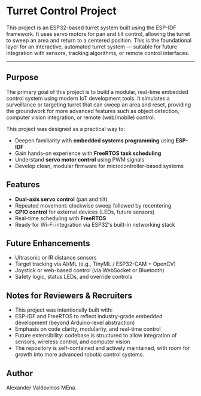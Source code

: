 # Turret Control Project

This project is an ESP32-based turret system built using the ESP-IDF framework. It uses servo motors for pan and tilt control, allowing the turret to sweep an area and return to a centered position. This is the foundational layer for an interactive, automated turret system — suitable for future integration with sensors, tracking algorithms, or remote control interfaces.

___

##  Purpose

The primary goal of this project is to build a modular, real-time embedded control system using modern IoT development tools. It simulates a surveillance or targeting turret that can sweep an area and reset, providing the groundwork for more advanced features such as object detection, computer vision integration, or remote (web/mobile) control.

This project was designed as a practical way to:
- Deepen familiarity with **embedded systems programming** using **ESP-IDF**
- Gain hands-on experience with **FreeRTOS task scheduling**
- Understand **servo motor control** using PWM signals
- Develop clean, modular firmware for microcontroller-based systems

## Features

-  **Dual-axis servo control** (pan and tilt)
-  Repeated movement: clockwise sweep followed by recentering
- **GPIO control** for external devices (LEDs, future sensors)
- Real-time scheduling with **FreeRTOS**
- Ready for Wi-Fi integration via ESP32's built-in networking stack


## Future Enhancements
- Ultrasonic or IR distance sensors
- Target tracking via AI/ML (e.g., TinyML / ESP32-CAM + OpenCV)
- Joystick or web-based control (via WebSocket or Bluetooth)
- Safety logic, status LEDs, and override controls

##  Notes for Reviewers & Recruiters
- This project was intentionally built with:
- ESP-IDF and FreeRTOS to reflect industry-grade embedded development (beyond Arduino-level abstraction)
- Emphasis on code clarity, modularity, and real-time control
- Future extensibility: codebase is structured to allow integration of sensors, wireless control, and computer vision
- The repository is self-contained and actively maintained, with room for growth into more advanced robotic control systems.

## Author
Alexander Valdovinos MEna.

